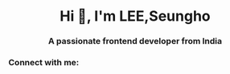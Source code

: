 <h1 align="center">Hi 👋, I'm LEE,Seungho</h1>
<h3 align="center">A passionate frontend developer from India</h3>

<h3 align="left">Connect with me:</h3>
<p align="left">
</p>
